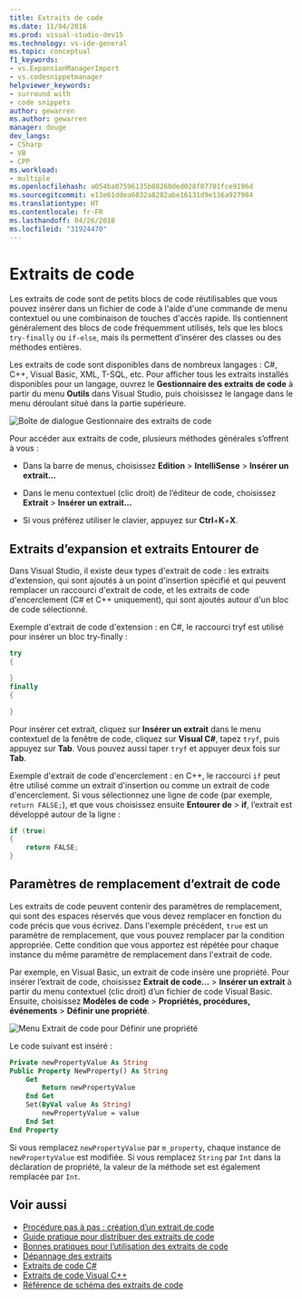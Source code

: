 ```yaml
---
title: Extraits de code
ms.date: 11/04/2016
ms.prod: visual-studio-dev15
ms.technology: vs-ide-general
ms.topic: conceptual
f1_keywords:
- vs.ExpansionManagerImport
- vs.codesnippetmanager
helpviewer_keywords:
- surround with
- code snippets
author: gewarren
ms.author: gewarren
manager: douge
dev_langs:
- CSharp
- VB
- CPP
ms.workload:
- multiple
ms.openlocfilehash: a054ba07596135b08260ded028f07701fce9196d
ms.sourcegitcommit: e13e61ddea6032a8282abe16131d9e136a927984
ms.translationtype: HT
ms.contentlocale: fr-FR
ms.lasthandoff: 04/26/2018
ms.locfileid: "31924470"
---
```

# <a name="code-snippets"></a>Extraits de code

Les extraits de code sont de petits blocs de code réutilisables que vous pouvez insérer dans un fichier de code à l'aide d'une commande de menu contextuel ou une combinaison de touches d'accès rapide. Ils contiennent généralement des blocs de code fréquemment utilisés, tels que les blocs `try-finally` ou `if-else`, mais ils permettent d’insérer des classes ou des méthodes entières.

Les extraits de code sont disponibles dans de nombreux langages : C#, C++, Visual Basic, XML, T-SQL, etc. Pour afficher tous les extraits installés disponibles pour un langage, ouvrez le **Gestionnaire des extraits de code** à partir du menu **Outils** dans Visual Studio, puis choisissez le langage dans le menu déroulant situé dans la partie supérieure.

![Boîte de dialogue Gestionnaire des extraits de code](media/code-snippets-manager.png)

Pour accéder aux extraits de code, plusieurs méthodes générales s’offrent à vous :

- Dans la barre de menus, choisissez **Edition** > **IntelliSense** > **Insérer un extrait...**

- Dans le menu contextuel (clic droit) de l’éditeur de code, choisissez **Extrait** > **Insérer un extrait...**

- Si vous préférez utiliser le clavier, appuyez sur **Ctrl**+**K**+**X**.

## <a name="expansion-snippets-and-surround-with-snippets"></a>Extraits d’expansion et extraits Entourer de

Dans Visual Studio, il existe deux types d'extrait de code : les extraits d'extension, qui sont ajoutés à un point d'insertion spécifié et qui peuvent remplacer un raccourci d'extrait de code, et les extraits de code d'encerclement (C# et C++ uniquement), qui sont ajoutés autour d'un bloc de code sélectionné.

Exemple d'extrait de code d'extension : en C#, le raccourci tryf est utilisé pour insérer un bloc try-finally :

```csharp
try
{

}
finally
{

}
```

Pour insérer cet extrait, cliquez sur **Insérer un extrait** dans le menu contextuel de la fenêtre de code, cliquez sur **Visual C#**, tapez `tryf`, puis appuyez sur **Tab**. Vous pouvez aussi taper `tryf` et appuyer deux fois sur **Tab**.

Exemple d'extrait de code d'encerclement : en C++, le raccourci `if` peut être utilisé comme un extrait d'insertion ou comme un extrait de code d'encerclement. Si vous sélectionnez une ligne de code (par exemple, `return FALSE;`), et que vous choisissez ensuite **Entourer de** > **if**, l’extrait est développé autour de la ligne :

```cpp
if (true)
{
    return FALSE;
}
```

## <a name="snippet-replacement-parameters"></a>Paramètres de remplacement d’extrait de code

Les extraits de code peuvent contenir des paramètres de remplacement, qui sont des espaces réservés que vous devez remplacer en fonction du code précis que vous écrivez. Dans l'exemple précédent, `true` est un paramètre de remplacement, que vous pouvez remplacer par la condition appropriée. Cette condition que vous apportez est répétée pour chaque instance du même paramètre de remplacement dans l'extrait de code.

Par exemple, en Visual Basic, un extrait de code insère une propriété. Pour insérer l’extrait de code, choisissez **Extrait de code...** > **Insérer un extrait** à partir du menu contextuel (clic droit) d’un fichier de code Visual Basic. Ensuite, choisissez **Modèles de code** > **Propriétés, procédures, événements** > **Définir une propriété**.

![Menu Extrait de code pour Définir une propriété](media/code-snippets-vb-property.png)

Le code suivant est inséré :

```vb
Private newPropertyValue As String
Public Property NewProperty() As String
    Get
        Return newPropertyValue
    End Get
    Set(ByVal value As String)
        newPropertyValue = value
    End Set
End Property
```

Si vous remplacez `newPropertyValue` par `m_property`, chaque instance de `newPropertyValue` est modifiée. Si vous remplacez `String` par `Int` dans la déclaration de propriété, la valeur de la méthode set est également remplacée par `Int`.

## <a name="see-also"></a>Voir aussi

- [Procédure pas à pas : création d’un extrait de code](../ide/walkthrough-creating-a-code-snippet.md)
- [Guide pratique pour distribuer des extraits de code](../ide/how-to-distribute-code-snippets.md)
- [Bonnes pratiques pour l’utilisation des extraits de code](../ide/best-practices-for-using-code-snippets.md)
- [Dépannage des extraits](../ide/troubleshooting-snippets.md)
- [Extraits de code C#](../ide/visual-csharp-code-snippets.md)
- [Extraits de code Visual C++](../ide/visual-cpp-code-snippets.md)
- [Référence de schéma des extraits de code](../ide/code-snippets-schema-reference.md)